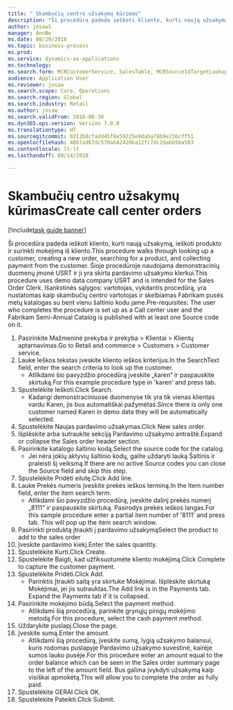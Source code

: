 ```yaml
--- 
title: " Skambučių centro užsakymų kūrimas"
description: "Ši procedūra padeda ieškoti kliento, kurti naują užsakymą, ieškoti produkto ir surinkti mokėjimą iš kliento."
author: josaw1
manager: AnnBe
ms.date: 08/29/2018
ms.topic: business-process
ms.prod: 
ms.service: dynamics-ax-applications
ms.technology: 
ms.search.form: MCRCustomerService, SalesTable, MCRSourceIdTargetLookup, MCRSalesQuickQuote, MCRSalesOrderRecap, MCRCustPaymDialog, MCRCustPaymLookup
audience: Application User
ms.reviewer: josaw
ms.search.scope: Core, Operations
ms.search.region: Global
ms.search.industry: Retail
ms.author: josaw
ms.search.validFrom: 2016-06-30
ms.dyn365.ops.version: Version 7.0.0
ms.translationtype: HT
ms.sourcegitcommit: 0312b8cfadd45f8e59225e9daba78b9e216cff51
ms.openlocfilehash: 4867ad67dc570ab42420ba12fc7dc2da6b5ba503
ms.contentlocale: lt-lt
ms.lasthandoff: 09/14/2018

---
```

# <a name="create-call-center-orders"></a><span data-ttu-id="f561c-103"> Skambučių centro užsakymų kūrimas</span><span class="sxs-lookup"><span data-stu-id="f561c-103">Create call center orders</span></span>

[!include[task guide banner](../includes/task-guide-banner.md)]

<span data-ttu-id="f561c-104">Ši procedūra padeda ieškoti kliento, kurti naują užsakymą, ieškoti produkto ir surinkti mokėjimą iš kliento.</span><span class="sxs-lookup"><span data-stu-id="f561c-104">This procedure walks through looking up a customer, creating a new order, searching for a product, and collecting payment from the customer.</span></span> <span data-ttu-id="f561c-105">Šioje procedūroje naudojama demonstracinių duomenų įmonė USRT ir ji yra skirta pardavimo užsakymo klerkui.</span><span class="sxs-lookup"><span data-stu-id="f561c-105">This procedure uses demo data company USRT and is intended for the Sales Order Clerk.</span></span> <span data-ttu-id="f561c-106">Išankstinės sąlygos: vartotojas, vykdantis procedūrą, yra nustatomas kaip skambučių centro vartotojas ir skelbiamas Fabrikam pusės metų katalogas su bent vienu šaltinio kodu jame.</span><span class="sxs-lookup"><span data-stu-id="f561c-106">Pre-requisites:  The user who completes the procedure is set up as a Call center user and the Fabrikam Semi-Annual Catalog is published with at least one Source code on it.</span></span>

1. <span data-ttu-id="f561c-107">Pasirinkite Mažmeninė prekyba ir prekyba > Klientai > Klientų aptarnavimas.</span><span class="sxs-lookup"><span data-stu-id="f561c-107">Go to Retail and commerce > Customers > Customer service.</span></span>
2. <span data-ttu-id="f561c-108">Lauke Ieškos tekstas įveskite kliento ieškos kriterijus.</span><span class="sxs-lookup"><span data-stu-id="f561c-108">In the SearchText field, enter the search criteria to look up the customer.</span></span>
    * <span data-ttu-id="f561c-109">Atlikdami šio pavyzdžio procedūrą įveskite „karen“ ir paspauskite skirtuką.</span><span class="sxs-lookup"><span data-stu-id="f561c-109">For this example procedure type in 'karen' and press tab.</span></span>  
3. <span data-ttu-id="f561c-110">Spustelėkite Ieškoti.</span><span class="sxs-lookup"><span data-stu-id="f561c-110">Click Search.</span></span>
    * <span data-ttu-id="f561c-111">Kadangi demonstraciniuose duomenyse tik yra tik vienas klientas vardu Karen, jis bus automatiškai pažymėtas.</span><span class="sxs-lookup"><span data-stu-id="f561c-111">Since there is only one customer named Karen in demo data they will be automatically selected.</span></span>  
4. <span data-ttu-id="f561c-112">Spustelėkite Naujas pardavimo užsakymas.</span><span class="sxs-lookup"><span data-stu-id="f561c-112">Click New sales order.</span></span>
5. <span data-ttu-id="f561c-113">Išplėskite arba sutraukite sekciją Pardavimo užsakymo antraštė.</span><span class="sxs-lookup"><span data-stu-id="f561c-113">Expand or collapse the Sales order header section.</span></span>
6. <span data-ttu-id="f561c-114">Pasirinkite katalogo šaltinio kodą.</span><span class="sxs-lookup"><span data-stu-id="f561c-114">Select the source code for the catalog.</span></span>
    * <span data-ttu-id="f561c-115">Jei nėra jokių aktyvių šaltinio kodų, galite uždaryti lauką Šaltinis ir praleisti šį veiksmą.</span><span class="sxs-lookup"><span data-stu-id="f561c-115">If there are no active Source codes you can close the Source field and skip this step.</span></span>  
7. <span data-ttu-id="f561c-116">Spustelėkite Pridėti eilutę.</span><span class="sxs-lookup"><span data-stu-id="f561c-116">Click Add line.</span></span>
8. <span data-ttu-id="f561c-117">Lauke Prekės numeris įveskite prekės ieškos terminą.</span><span class="sxs-lookup"><span data-stu-id="f561c-117">In the Item number field, enter the item search term.</span></span>
    * <span data-ttu-id="f561c-118">Atlikdami šio pavyzdžio procedūrą, įveskite dalinį prekės numerį „8111“ ir paspauskite skirtuką. Pasirodys prekės ieškos langas.</span><span class="sxs-lookup"><span data-stu-id="f561c-118">For this sample procedure enter a partial item number of '8111' and press tab. This will pop up the item search window.</span></span>  
9. <span data-ttu-id="f561c-119">Pasirinkti produktą įtraukti į pardavimo užsakymą</span><span class="sxs-lookup"><span data-stu-id="f561c-119">Select the product to add to the sales order</span></span>
10. <span data-ttu-id="f561c-120">Įveskite pardavimo kiekį.</span><span class="sxs-lookup"><span data-stu-id="f561c-120">Enter the sales quantity.</span></span>
11. <span data-ttu-id="f561c-121">Spustelėkite Kurti.</span><span class="sxs-lookup"><span data-stu-id="f561c-121">Click Create.</span></span>
12. <span data-ttu-id="f561c-122">Spustelėkite Baigti, kad užfiksuotumėte kliento mokėjimą.</span><span class="sxs-lookup"><span data-stu-id="f561c-122">Click Complete to capture the customer payment.</span></span>
13. <span data-ttu-id="f561c-123">Spustelėkite Pridėti.</span><span class="sxs-lookup"><span data-stu-id="f561c-123">Click Add.</span></span>
    * <span data-ttu-id="f561c-124">Parinktis Įtraukti saitą yra skirtuke Mokėjimai. Išplėskite skirtuką Mokėjimai, jei jis sutrauktas.</span><span class="sxs-lookup"><span data-stu-id="f561c-124">The Add link is in the Payments tab. Expand the Payments tab if it is collapsed.</span></span>  
14. <span data-ttu-id="f561c-125">Pasirinkite mokėjimo būdą.</span><span class="sxs-lookup"><span data-stu-id="f561c-125">Select the payment method.</span></span>
    * <span data-ttu-id="f561c-126">Atlikdami šią procedūrą, parinkite grynųjų pinigų mokėjimo metodą.</span><span class="sxs-lookup"><span data-stu-id="f561c-126">For this procedure, select the cash payment method.</span></span>  
15. <span data-ttu-id="f561c-127">Uždarykite puslapį.</span><span class="sxs-lookup"><span data-stu-id="f561c-127">Close the page.</span></span>
16. <span data-ttu-id="f561c-128">Įveskite sumą.</span><span class="sxs-lookup"><span data-stu-id="f561c-128">Enter the amount.</span></span>
    * <span data-ttu-id="f561c-129">Atlikdami šią procedūrą, įveskite sumą, lygią užsakymo balansui, kuris rodomas puslapyje Pardavimo užsakymo suvestinė, kairėje sumos lauko pusėje.</span><span class="sxs-lookup"><span data-stu-id="f561c-129">For this procedure enter an amount equal to the order balance which can be seen in the Sales order summary page to the left of the amount field.</span></span> <span data-ttu-id="f561c-130">Bus galima įvykdyti užsakymą kaip visiškai apmokėtą.</span><span class="sxs-lookup"><span data-stu-id="f561c-130">This will allow you to complete the order as fully paid.</span></span>  
17. <span data-ttu-id="f561c-131">Spustelėkite GERAI.</span><span class="sxs-lookup"><span data-stu-id="f561c-131">Click OK.</span></span>
18. <span data-ttu-id="f561c-132">Spustelėkite Pateikti.</span><span class="sxs-lookup"><span data-stu-id="f561c-132">Click Submit.</span></span>



